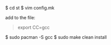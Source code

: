 $ cd st
$ vim config.mk

add to the file:

>export CC=gcc

$ sudo pacman -S gcc
$ sudo make clean install
